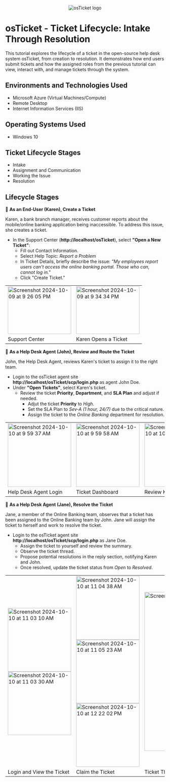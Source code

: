 <p align="center">
<img src="https://i.imgur.com/Clzj7Xs.png" alt="osTicket logo"/>
</p>

<h1>osTicket - Ticket Lifecycle: Intake Through Resolution</h1>
This tutorial explores the lifecycle of a ticket in the open-source help desk system osTicket, from creation to resolution. It demonstrates how end users submit tickets and how the assigned roles from the previous tutorial can view, interact with, and manage tickets through the system.<br />


<h2>Environments and Technologies Used</h2>

- Microsoft Azure (Virtual Machines/Compute)
- Remote Desktop
- Internet Information Services (IIS)

<h2>Operating Systems Used </h2>

- Windows 10</b> 

<h2>Ticket Lifecycle Stages</h2>

- Intake
- Assignment and Communication
- Working the Issue
- Resolution

<h2>Lifecycle Stages</h2>

🔷 **As an End-User (Karen), Create a Ticket**

Karen, a bank branch manager, receives customer reports about the mobile/online banking application being inaccessible. To address this issue, she creates a ticket.

  -  In the Support Center (**http://localhost/osTicket**), select **"Open a New Ticket"**:
      - Fill out Contact Information.
      - Select Help Topic: *Report a Problem* 
     - In Ticket Details, briefly describe the issue: 
     *"My employees report users can't access the online banking portal. Those who can, cannot log in."*
      - Click "Create Ticket."

<table>
  <tr>
    <td><img width="200" height="150" alt="Screenshot 2024-10-09 at 9 26 05 PM" src="https://github.com/user-attachments/assets/37ba67b3-620b-4a50-9d1b-d2600b184ad0"></td>
    <td><img width="200" height="150" alt="Screenshot 2024-10-09 at 9 34 34 PM" src="https://github.com/user-attachments/assets/b5ef860a-b38c-47ae-9a34-ec88f076358e">
</td>
  <tr>
    <td>Support Center</td>
    <td>Karen Opens a Ticket</td>
  </tr>
</table>

🔷 **As a Help Desk Agent (John), Review and Route the Ticket**

John, the Help Desk Agent, reviews Karen's ticket to assign it to the right team.
  - Login to the osTicket agent site **http://localhost/osTicket/scp/login.php** as agent John Doe.
  - Under **"Open Tickets"**, select Karen's ticket.
      - Review the ticket **Priority**, **Department**, and **SLA Plan** and adjust if needed.
        - Adjut the ticket **Priority** to *High*.
        - Set the SLA Plan to *Sev-A (1 hour, 24/7)* due to the critical nature.
        - Assign the ticket to the *Online Banking* department for resolution.
<table>
  <tr>
    <td><img width="200" alt="Screenshot 2024-10-10 at 9 59 37 AM" src="https://github.com/user-attachments/assets/8ef466df-fc1d-4780-b025-f71709239290">
</td>
    <td><img width="200" alt="Screenshot 2024-10-10 at 9 59 58 AM" src="https://github.com/user-attachments/assets/9b19a889-c4a5-46c8-a698-cdc6def47df5">
</td>
    <td><img width="200" alt="Screenshot 2024-10-10 at 10 53 41 AM" src="https://github.com/user-attachments/assets/54b0a3b6-b655-414c-890b-f2ffe17e3294">
</td>
    <td><img width="200" alt="Screenshot 2024-10-10 at 10 58 40 AM" src="https://github.com/user-attachments/assets/8c33cae8-9762-4aed-8673-6f4617e6cebe">
</td>
  <tr>
    <td>Help Desk Agent Login</td>
    <td>Ticket Dashboard</td>
    <td>Review Karen's Ticket</td>
    <td>Triage and Assign Ticket</td>
  </tr>
</table>

🔷 **As a Help Desk Agent (Jane), Resolve the Ticket**

Jane, a member of the Online Banking team, observes that a ticket has been assigned to the Online Banking team by John. Jane will assign the ticket to herself and work to resolve the ticket. 

  - Login to the osTicket agent site **http://localhost/osTicket/scp/login.php** as Jane Doe.
      - Assign the ticket to yourself and review the summary.
      - Observe the ticket thread.
      - Propose potential resolutions in the reply section, notifying Karen and John.
      - Once resolved, update the ticket status from *Open* to *Resolved*.

<table>
  <tr>
    <td><img width="200" alt="Screenshot 2024-10-10 at 11 03 10 AM" src="https://github.com/user-attachments/assets/b8b413de-cdee-4754-a0f9-68e7d6a14ccc"><img width="200" alt="Screenshot 2024-10-10 at 11 03 30 AM" src="https://github.com/user-attachments/assets/0c398eca-63ca-4706-8098-c384b6def918">
</td>
    <td><img width="200" alt="Screenshot 2024-10-10 at 11 04 38 AM" src="https://github.com/user-attachments/assets/d3cd684a-2d07-4a4c-b56f-abc91950692c"><img width="200" alt="Screenshot 2024-10-10 at 11 05 23 AM" src="https://github.com/user-attachments/assets/bab6a63d-87b9-4231-ac63-641cf01af5d2"><img width="200" alt="Screenshot 2024-10-10 at 12 22 02 PM" src="https://github.com/user-attachments/assets/04031358-48d0-42c0-8efe-b7cad5b0b8bc">
</td>
    <td><img width="500" alt="Screenshot 2024-10-10 at 12 22 16 PM" src="https://github.com/user-attachments/assets/a34107e2-27f8-4faf-94ed-5e7723de3ce1">
</td>
    <td><img width="200" alt="Screenshot 2024-10-10 at 12 29 29 PM" src="https://github.com/user-attachments/assets/48d87ad6-c406-497b-81db-4dcae771ce57"><img width="200" alt="Screenshot 2024-10-10 at 12 34 11 PM" src="https://github.com/user-attachments/assets/aa43886c-35d6-4d9b-8c45-de8dfdf39f35">
</td>
 <td><img width="200" alt="Screenshot 2024-10-10 at 12 35 20 PM" src="https://github.com/user-attachments/assets/eaead848-6fa4-4ec4-afbf-4075df80ebfe"><img width="200" alt="Screenshot 2024-10-10 at 12 35 51 PM" src="https://github.com/user-attachments/assets/43858d9d-0f20-46aa-a21e-123a6e7e567b">

</td>
  <tr>
    <td>Login and View the Ticket</td>
    <td>Claim the Ticket</td>
    <td>Ticket Thread</td>
    <td>Work the Ticket</td>
    <td>Resolve the Ticket</td>
  </tr>
</table>
